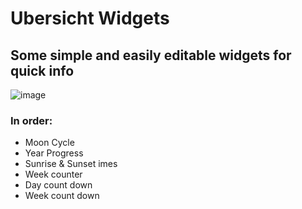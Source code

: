 # Ubersicht Widgets

## Some simple and easily editable widgets for quick info
![image](https://github.com/user-attachments/assets/e88b083b-9d8c-4246-82d7-7d4d64a4f021)

### In order:
* Moon Cycle
* Year Progress
* Sunrise & Sunset imes
* Week counter
* Day count down
* Week count down
